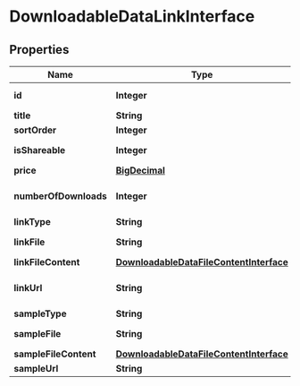 
# DownloadableDataLinkInterface

## Properties
Name | Type | Description | Notes
------------ | ------------- | ------------- | -------------
**id** | **Integer** | Sample(or link) id |  [optional]
**title** | **String** |  |  [optional]
**sortOrder** | **Integer** |  | 
**isShareable** | **Integer** | Shareable status | 
**price** | [**BigDecimal**](BigDecimal.md) | Price | 
**numberOfDownloads** | **Integer** | Of downloads per user |  [optional]
**linkType** | **String** |  | 
**linkFile** | **String** | relative file path |  [optional]
**linkFileContent** | [**DownloadableDataFileContentInterface**](DownloadableDataFileContentInterface.md) |  |  [optional]
**linkUrl** | **String** | Link url or null when type is &#39;file&#39; |  [optional]
**sampleType** | **String** |  | 
**sampleFile** | **String** | relative file path |  [optional]
**sampleFileContent** | [**DownloadableDataFileContentInterface**](DownloadableDataFileContentInterface.md) |  |  [optional]
**sampleUrl** | **String** | file URL |  [optional]




